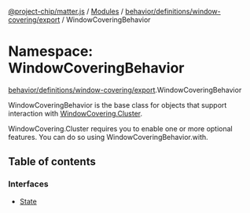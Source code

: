 [@project-chip/matter.js](../README.md) / [Modules](../modules.md) / [behavior/definitions/window-covering/export](behavior_definitions_window_covering_export.md) / WindowCoveringBehavior

# Namespace: WindowCoveringBehavior

[behavior/definitions/window-covering/export](behavior_definitions_window_covering_export.md).WindowCoveringBehavior

WindowCoveringBehavior is the base class for objects that support interaction with [WindowCovering.Cluster](cluster_export.WindowCovering.md#cluster).

WindowCovering.Cluster requires you to enable one or more optional features. You can do so using WindowCoveringBehavior.with.

## Table of contents

### Interfaces

- [State](../interfaces/behavior_definitions_window_covering_export.WindowCoveringBehavior.State.md)
